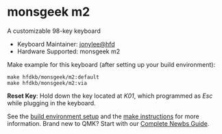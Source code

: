 # monsgeek m2

A customizable 98-key keyboard

* Keyboard Maintainer: [jonylee@hfd](https://github.com/jonylee1986)
* Hardware Supported: monsgeek m2

Make example for this keyboard (after setting up your build environment):

    make hfdkb/monsgeek/m2:default
    make hfdkb/monsgeek/m2:via


**Reset Key**: Hold down the key located at *K01*, which programmed as *Esc* while plugging in the keyboard.

See the [build environment setup](https://docs.qmk.fm/#/getting_started_build_tools) and the [make instructions](https://docs.qmk.fm/#/getting_started_make_guide) for more information. Brand new to QMK? Start with our [Complete Newbs Guide](https://docs.qmk.fm/#/newbs).
